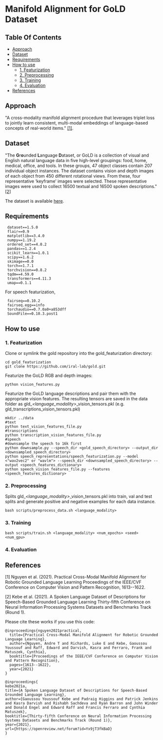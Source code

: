 # Manifold Alignment for GoLD Dataset
## Table Of Contents
 
- [Approach](#approach)
- [Dataset](#dataset)
- [Requirements](#requirements)
- [How to use](#howto)
    * [1. Featurization](#featurization)
    * [2. Preprocessing](#preprocessing)
    * [3. Training](#training)
    * [4. Evaluation](#evaluation)
- [References](#references)
  
## Approach

"A cross-modality manifold alignment procedure that leverages triplet loss to jointly learn consistent, multi-modal embeddings of language-based concepts
of real-world items." [[1]](#1).

## Dataset

"The **G**r**o**unded **L**anguage **D**ataset, or GoLD is a collection of visual and English natural language data in five high-level groupings: food, home, medical, office, and tools. In these groups, 47 object classes contain 207 individual object instances. The dataset contains vision and depth images of each object from 450 different rotational views. From these, four representative ‘keyframe’ images were selected. These representative images were used to collect 16500 textual and 16500 spoken descriptions." [[2]](#2)

The dataset is available [here](https://github.com/iral-lab/gold/).

## Requirements
```
 dataset==1.5.0
 flair==0.9
 matplotlib==3.4.0
 numpy==1.19.2
 ordered_set==4.0.2
 pandas==1.2.4
 scikit_learn==1.0.1
 scipy==1.6.2
 skimage==0.0
 torch==1.7.1
 torchvision==0.8.2
 tqdm==4.59.0
 transformers==4.11.3
 umap==0.1.1
```

For speech featurization,
```
 fairseq==0.10.2
 fairseq.egg==info
 torchaudio==0.7.0a0+a853dff
 SoundFile==0.10.3.post1
```
## How to use
### 1. Featurization
Clone or symlink the gold repository into the gold_featurization directory:
```
cd gold_featurization
git clone https://github.com/iral-lab/gold.git
```
Featurize the GoLD RGB and depth images:
```
python vision_features.py
```
Featurize the GoLD language descriptions and pair them with the appropriate vision features. The resulting tensors are saved in the data folder as gld_*<language_modality>*_vision_tensors.pkl (e.g. gld_transcriptions_vision_tensors.pkl)
```
mkdir ../data
#text
python text_vision_features_file.py
#transcriptions
python transcription_vision_features_file.py
#speech
#downsample the speech to 16k first
python downsample.py --speech_dir <gold_speech_directory> --output_dir <downsampled_speech_directory>
python speech_representations/speech_featurization.py --model <"wav2vec2" or "wavlm"> --speech_dir <downsampled_speech_directory> --output <speech_features_dictionary>
python speech_vision_features_file.py --features <speech_features_dictionary>
```

### 2. Preprocessing
Splits gld_*<language_modality>*_vision_tensors.pkl into train, val and test splits and generate positive and negative examples for each data instance.
```
bash scripts/preprocess_data.sh <language_modality>
```
### 3. Training
```
bash scripts/train.sh <language_modality> <num_epochs> <seed> <num_gpu>
```
### 4. Evaluation

## References
<a id="1">[1]</a> 
Nguyen et al. (2021). 
Practical Cross-Modal Manifold Alignment for Robotic Grounded Language Learning 
Proceedings of the IEEE/CVF Conference on Computer Vision and Pattern Recognition, 1613--1622.


<a id="2">[2]</a> 
Kebe et al. (2021). 
A Spoken Language Dataset of Descriptions for Speech-Based Grounded Language Learning 
Thirty-fifth Conference on Neural Information Processing Systems Datasets and Benchmarks Track (Round 1).

Please cite these works if you use this code:

```
@inproceedings{nguyen2021practical,
  title={Practical Cross-Modal Manifold Alignment for Robotic Grounded Language Learning},
  author={Nguyen, Andre T and Richards, Luke E and Kebe, Gaoussou Youssouf and Raff, Edward and Darvish, Kasra and Ferraro, Frank and Matuszek, Cynthia},
  booktitle={Proceedings of the IEEE/CVF Conference on Computer Vision and Pattern Recognition},
  pages={1613--1622},
  year={2021}
}
```

```
@inproceedings{
kebe2021a,
title={A Spoken Language Dataset of Descriptions for Speech-Based Grounded Language Learning},
author={Gaoussou Youssouf Kebe and Padraig Higgins and Patrick Jenkins and Kasra Darvish and Rishabh Sachdeva and Ryan Barron and John Winder and Donald Engel and Edward Raff and Francis Ferraro and Cynthia Matuszek},
booktitle={Thirty-fifth Conference on Neural Information Processing Systems Datasets and Benchmarks Track (Round 1)},
year={2021},
url={https://openreview.net/forum?id=Yx9jT3fkBaD}
}
```
